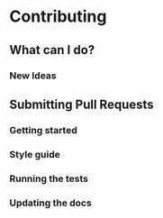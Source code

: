 # Contributing

## What can I do?

### New Ideas

## Submitting Pull Requests

### Getting started

### Style guide

### Running the tests

### Updating the docs

